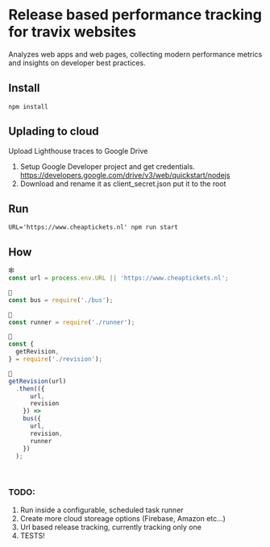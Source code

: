 # Release based performance tracking for travix websites
Analyzes web apps and web pages, collecting modern performance metrics and insights on developer best practices.

## Install
`npm install`

## Uplading to cloud
Upload Lighthouse traces to Google Drive

1. Setup Google Developer project and get credentials. https://developers.google.com/drive/v3/web/quickstart/nodejs
2. Download and rename it as client_secret.json put it to the root

## Run
`URL='https://www.cheaptickets.nl' npm run start`

## How
```javascript
🕸
const url = process.env.URL || 'https://www.cheaptickets.nl';

🚌
const bus = require('./bus');

🏃
const runner = require('./runner');

🔢
const {
  getRevision,
} = require('./revision');

🚀
getRevision(url)
  .then(({
      url,
      revision
    }) =>
    bus({
      url,
      revision,
      runner
    })
  );
```
  
### TODO:
1. Run inside a configurable, scheduled task runner
2. Create more cloud storeage options (Firebase, Amazon etc...)
3. Url based release tracking, currently tracking only one
4. TESTS!
